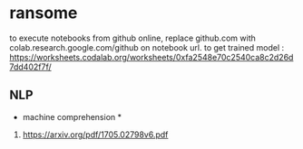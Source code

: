 # ransome
to execute notebooks from github online, replace github.com with colab.research.google.com/github on notebook url.
to get trained model : https://worksheets.codalab.org/worksheets/0xfa2548e70c2540ca8c2d26d7dd402f7f/
## NLP
   * machine comprehension *
   1. https://arxiv.org/pdf/1705.02798v6.pdf
   
